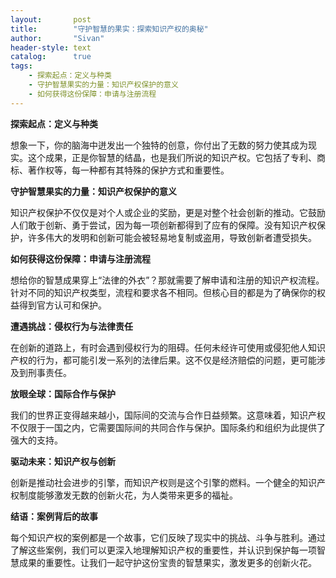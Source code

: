 ```yaml
---
layout:       post
title:        "守护智慧的果实：探索知识产权的奥秘"
author:       "Sivan"
header-style: text
catalog:      true
tags:
    - 探索起点：定义与种类
    - 守护智慧果实的力量：知识产权保护的意义
    - 如何获得这份保障：申请与注册流程
---
```


**探索起点：定义与种类**

想象一下，你的脑海中迸发出一个独特的创意，你付出了无数的努力使其成为现实。这个成果，正是你智慧的结晶，也是我们所说的知识产权。它包括了专利、商标、著作权等，每一种都有其特殊的保护方式和重要性。

**守护智慧果实的力量：知识产权保护的意义**

知识产权保护不仅仅是对个人或企业的奖励，更是对整个社会创新的推动。它鼓励人们敢于创新、勇于尝试，因为每一项创新都得到了应有的保障。没有知识产权保护，许多伟大的发明和创新可能会被轻易地复制或盗用，导致创新者遭受损失。

**如何获得这份保障：申请与注册流程**

想给你的智慧成果穿上“法律的外衣”？那就需要了解申请和注册的知识产权流程。针对不同的知识产权类型，流程和要求各不相同。但核心目的都是为了确保你的权益得到官方认可和保护。

**遭遇挑战：侵权行为与法律责任**

在创新的道路上，有时会遇到侵权行为的阻碍。任何未经许可使用或侵犯他人知识产权的行为，都可能引发一系列的法律后果。这不仅是经济赔偿的问题，更可能涉及到刑事责任。

**放眼全球：国际合作与保护**

我们的世界正变得越来越小，国际间的交流与合作日益频繁。这意味着，知识产权不仅限于一国之内，它需要国际间的共同合作与保护。国际条约和组织为此提供了强大的支持。

**驱动未来：知识产权与创新**

创新是推动社会进步的引擎，而知识产权则是这个引擎的燃料。一个健全的知识产权制度能够激发无数的创新火花，为人类带来更多的福祉。

**结语：案例背后的故事**

每个知识产权的案例都是一个故事，它们反映了现实中的挑战、斗争与胜利。通过了解这些案例，我们可以更深入地理解知识产权的重要性，并认识到保护每一项智慧成果的重要性。让我们一起守护这份宝贵的智慧果实，激发更多的创新火花。
